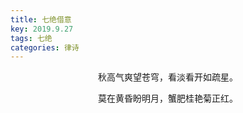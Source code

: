 ```yaml
---
title: 七绝借意
key: 2019.9.27
tags: 七绝
categories: 律诗
---
```


<p align="center">秋高气爽望苍穹，看淡看开如疏星。
</p>
<p align="center">莫在黄昏盼明月，蟹肥桂艳菊正红。
</p>
